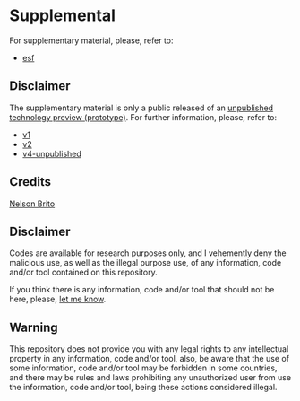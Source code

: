 # Supplemental
For supplementary material, please, refer to:
* [esf](https://github.com/nbrito/research/tree/master/esf)

## Disclaimer
The supplementary material is only a public released of an [unpublished technology preview (prototype)](https://github.com/nbrito/research/tree/master/esf/4.48-171124). For further information, please, refer to:
* [v1](https://github.com/nbrito/research/tree/master/esf/screenshots/v1)
* [v2](https://github.com/nbrito/research/tree/master/esf/screenshots/v2)
* [v4-unpublished](https://github.com/nbrito/research/tree/master/esf/screenshots/v4-unpublished)

## Credits
[Nelson Brito](mailto:nbrito@sekure.org)

## Disclaimer
Codes are available for research purposes only, and I vehemently deny the malicious use, as well as the illegal purpose use, of any information, code and/or tool contained on this repository.

If you think there is any information, code and/or tool that should not be here, please, [let me know](mailto:nbrito@sekure.org).

## Warning
This repository does not provide you with any legal rights to any intellectual property in any information, code and/or tool, also, be aware that the use of some information, code and/or tool may be forbidden in some countries, and there may be rules and laws prohibiting any unauthorized user from use the information, code and/or tool, being these actions considered illegal.
